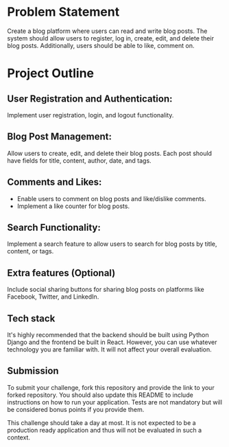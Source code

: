 # Problem Statement

Create a blog platform where users can read and write blog posts. The system should allow users to register, log in, create, edit, and delete their blog posts. Additionally, users should be able to like, comment on.

# Project Outline

## User Registration and Authentication:

Implement user registration, login, and logout functionality.

## Blog Post Management:

Allow users to create, edit, and delete their blog posts. Each post should have fields for title, content, author, date, and tags.

## Comments and Likes:

- Enable users to comment on blog posts and like/dislike comments.
- Implement a like counter for blog posts.

## Search Functionality:

Implement a search feature to allow users to search for blog posts by title, content, or tags.

## Extra features (Optional)

Include social sharing buttons for sharing blog posts on platforms like Facebook, Twitter, and LinkedIn.

## Tech stack

It's highly recommended that the backend should be built using Python Django and the frontend be built in React. However, you can use whatever technology you are familiar with. It will not affect your overall evaluation.

## Submission

To submit your challenge, fork this repository and provide the link to your forked repository. You should also update this README to include instructions on how to run your application. Tests are not mandatory but will be considered bonus points if you provide them.

This challenge should take a day at most. It is not expected to be a production ready application and thus will not be evaluated in such a context.
